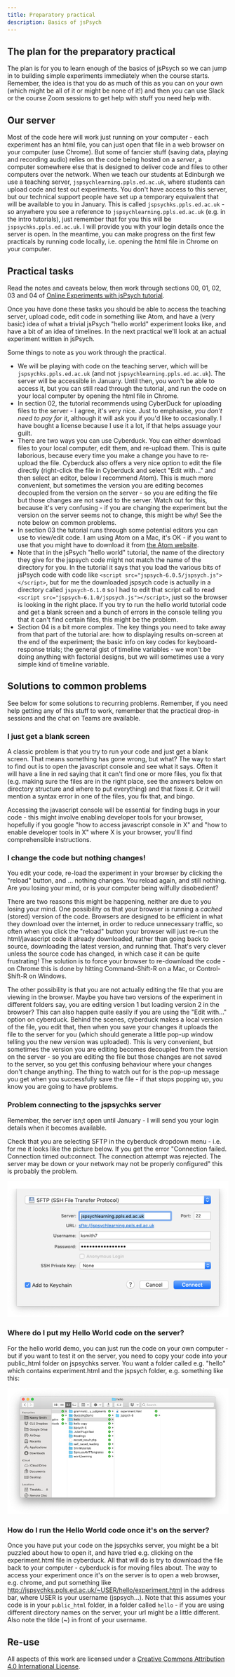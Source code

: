```yaml
---
title: Preparatory practical
description: Basics of jsPsych
---
```


## The plan for the preparatory practical

The plan is for you to learn enough of the basics of jsPsych so we can jump in to building simple experiments immediately when the course starts. Remember, the idea is that you do as much of this as you can on your own (which might be all of it or might be none of it!) and then you can use Slack or the course Zoom sessions to get help with stuff you need help with.

## Our server

Most of the code here will work just running on your computer - each experiment has an html file, you can just open that file in a web browser on your computer (use Chrome). But some of fancier stuff (saving data, playing and recording audio) relies on the code being hosted on a *server*, a computer somewhere else that is designed to deliver code and files to other computers over the network. When we teach our students at Edinburgh we use a teaching server, `jspsychlearning.ppls.ed.ac.uk`, where students can upload code and test out experiments. You don't have access to this server, but our technical support people have set up a temporary equivalent that will be available to you in January. This is called `jspsychks.ppls.ed.ac.uk` - so anywhere you see a reference to `jspsychlearning.ppls.ed.ac.uk` (e.g. in the intro tutorials), just remember that for you this will be `jspsychks.ppls.ed.ac.uk`. I will provide you with your login details once the server is open. In the meantime, you can make progress on the first few practicals by running code locally, i.e. opening the html file in Chrome on your computer.

## Practical tasks

Read the notes and caveats below, then work through sections 00, 01, 02, 03 and 04 of [Online Experiments with jsPsych tutorial](https://softdev.ppls.ed.ac.uk/online_experiments/index.html).

Once you have done these tasks you should be able to access the teaching server, upload code, edit code in something like Atom, and have a (very basic) idea of what a trivial jsPsych "hello world" experiment looks like, and have a bit of an idea of timelines. In the next practical we'll look at an actual experiment written in jsPsych.

Some things to note as you work through the practical.
- We will be playing with code on the teaching server, which will be `jspsychks.ppls.ed.ac.uk` (and not `jspsychlearning.ppls.ed.ac.uk`). The server will be accessible in January. Until then, you won't be able to access it, but you can still read through the tutorial, and run the code on your local computer by opening the html file in Chrome.
- In section 02, the tutorial recommends using CyberDuck for uploading files to the server - I agree, it's very nice. Just to emphasise, *you don't need to pay for it*, although it will ask you if you'd like to occasionally. I have bought a license because I use it a lot, if that helps assuage your guilt.
- There are two ways you can use Cyberduck. You can either download files to your local computer, edit them, and re-upload them. This is quite laborious, because every time you make a change you have to re-upload the file. Cyberduck also offers a very nice option to edit the file directly (right-click the file in Cyberduck and select "Edit with..." and then select an editor, below I recommend Atom). This is much more convenient, but sometimes the version you are editing becomes decoupled from the version on the server - so you are editing the file but those changes are not saved to the server. Watch out for this, because it's very confusing - if you are changing the experiment but the version on the server seems not to change, this might be why! See the note below on common problems.
- In section 03 the tutorial runs through some potential editors you can use to view/edit code. I am using Atom on a Mac, it's OK - if you want to use that you might have to download it from [the Atom website](https://atom.io).
- Note that in the jsPsych "hello world" tutorial, the name of the directory they give for the jspsych code might not match the name of the directory for you. In the tutorial it says that you load the various bits of jsPsych code with code like `<script src="jspsych-6.0.5/jspsych.js"></script>`, but for me the downloaded jspsych code is actually in a directory called `jspsych-6.1.0` so I had to edit that script call to read `<script src="jspsych-6.1.0/jspsych.js"></script>`, just so the browser is looking in the right place. If you try to run the hello world tutorial code and get a blank screen and a bunch of errors in the console telling you that it can't find certain files, this might be the problem.
- Section 04 is a bit more complex. The key things you need to take away from that part of the tutorial are: how to displaying results on-screen at the end of the experiment; the basic info on key codes for keyboard-response trials; the general gist of timeline variables - we won't be doing anything with factorial designs, but we will sometimes use a very simple kind of timeline variable.



## Solutions to common problems

See below for some solutions to recurring problems. Remember, if you need help getting any of this stuff to work, remember that the practical drop-in sessions and the chat on Teams are available.

### I just get a blank screen

A classic problem is that you try to run your code and just get a blank screen. That means something has gone wrong, but what? The way to start to find out is to open the javascript console and see what it says. Often it will have a line in red saying that it can't find one or more files, you fix that (e.g. making sure the files are in the right place, see the answers below on directory structure and where to put everything) and that fixes it. Or it will mention a syntax error in one of the files, you fix that, and bingo.

Accessing the javascript console will be essential for finding bugs in your code - this might involve enabling developer tools for your browser, hopefully if you google "how to access javascript console in X" and "how to enable developer tools in X" where X is your browser, you'll find comprehensible instructions.

### I change the code but nothing changes!

You edit your code, re-load the experiment in your browser by clicking the "reload" button, and ... nothing changes. You reload again, and still nothing. Are you losing your mind, or is your computer being wilfully disobedient?

There are two reasons this might be happening, neither are due to you losing your mind. One possibility os that your browser is running a *cached* (stored) version of the code. Browsers are designed to be efficient in what they download over the internet, in order to reduce unnecessary traffic, so often when you click the "reload" button your browser will just re-run the html/javascript code it already downloaded, rather than going back to source, downloading the latest version, and running that. That's very clever unless the source code has changed, in which case it can be quite frustrating! The solution is to force your browser to re-download the code - on Chrome this is done by hitting Command-Shift-R on a Mac, or Control-Shift-R on Windows.

The other possibility is that you are not actually editing the file that you are viewing in the browser. Maybe you have two versions of the experiment in different folders say, you are editing version 1 but loading version 2 in the browser? This can also happen quite easily if you are using the "Edit with..." option on cyberduck. Behind the scenes, cyberduck makes a local version of the file, you edit that, then when you save your changes it uploads the file to the server for you (which should generate a little pop-up window telling you the new version was uploaded). This is very convenient, but sometimes the version you are editing becomes decoupled from the version on the server - so you are editing the file but those changes are not saved to the server, so you get this confusing behaviour where your changes don't change anything. The thing to watch out for is the pop-up message you get when you successfully save the file - if that stops popping up, you know you are going to have problems.

### Problem connecting to the jspsychks server

Remember, the server isn;t open until January - I will send you your login details when it becomes available.

Check that you are selecting SFTP in the cyberduck dropdown menu - i.e. for me it looks like the picture below. If you get the error "Connection failed. Connection timed out:connect. The connection attempt was rejected. The server may be down or your network may not be properly configured" this is probably the problem.

![cuberduck window](images/cyberduck.png)

### Where do I put my Hello World code on the server?

For the hello world demo, you can just run the code on your own computer - but if you want to test it on the server, you need to copy your code into your public_html folder on jspsychks server. You want a folder called e.g. "hello" which contains experiment.html and the jspsych folder, e.g. something like this:

![cuberduck window](images/hello_directory_structure.png)

### How do I run the Hello World code once it's on the server?

Once you have put your code on the jspsychks server, you might be a bit puzzled about how to open it, and have tried e.g. clicking on the experiment.html file in cyberduck. All that will do is try to download the file back to your computer - cyberduck is for moving files about. The way to access your experiment once it's on the server is to open a web browser, e.g. chrome, and put something like http://jspsychks.ppls.ed.ac.uk/~USER/hello/experiment.html in the address bar, where USER is your username (jspsych...). Note that this assumes your code is in your `public_html` folder, in a folder called `hello` - if you are using different directory names on the server, your url might be a little different. Also note the tilde (~) in front of your username.



## Re-use

All aspects of this work are licensed under a [Creative Commons Attribution 4.0 International License](http://creativecommons.org/licenses/by/4.0/).
